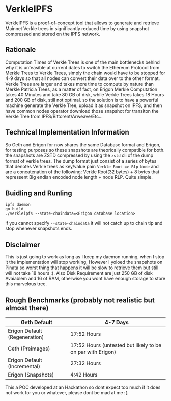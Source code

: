 # VerkleIPFS

VerkleIPFS is a proof-of-concept tool that allows to generate and retrieve Mainnet Verkle trees in significantly reduced time by using snapshot compressed and stored on the IPFS network.

## Rationale

Computation Times of Verkle Trees is one of the main bottlenecks behind why it is unfeasible at current dates to switch the Ethereum Protocol from Merkle Trees to Verkle Trees, simply the chain would have to be stopped for 4-9 days so that all nodes can convert their data over to the other format. Verkle Trees are larger and takes more time to compute by nature than Merkle Patricia Trees, as a matter of fact, on Erigon Merkle Computation takes 40 Minutes and take 80 GB of disk, while Verkle Trees takes 18 Hours and 200 GB of disk, still not optimal. so the solution is to have a powerful machine generate the Verkle Tree, upload it as snapshot on IPFS, and then have common nodes operator download those snapshot for transiton the Verkle Tree from IPFS/Bittorent/Arweave/Etc...

## Technical Implementation Information 

So Geth and Erigon for now shares the same Database format and Erigon, for testing purposes so these snapshots are theorically compatible for both. the snapshots are ZSTD compressed by using the `zstd` cli of the dump format of verkle trees. The dump format just consist of a series of bytes that denotes Verkle trees as key/value pair: `Verkle Root => Rlp Node` and are a concatenation of the following: Verkle Root(32 bytes) + 8 bytes that repressent Big endian encoded node length + node RLP. Quite simple.

## Buidling and Runling

```
ipfs daemon
go build
./verkleipfs --state-chaindata=<Erigon database location>
```

if you cannot specify `--state-chaindata` it will not catch up to chain tip and stop whenever snapshots ends.

## Disclaimer

This is just going to work as long as I keep my daemon running, when I stop it the implementation will stop working, However I yoloed the snapshots on Pinata so worst thing that happens it will be slow to retrieve them but still will not take 18 hours :). Also Disk Requirement are just 250 GB of disk Avaiablem and 16 of RAM, otherwise you wont have enough storage to store this marvelous tree.

## Rough Benchmarks (probably not realistic but almost there)

| Geth Default                  	| 4-7 Days                                                   	|
|-------------------------------	|------------------------------------------------------------	|
| Erigon Default (Regeneration) 	| 17:52 Hours                                                	|
| Geth (Preimages)              	| 17:52 Hours (untested but likely to be on par with Erigon) 	|
| Erigon Default (Incremental)  	| 27:32 Hours                                                	|
| Erigon (Snapshots)            	| 4:42 Hours                                                 	|

This a POC developed at an Hackathon so dont expect too much if it does not work for you or whatever, please dont be mad at me :(.